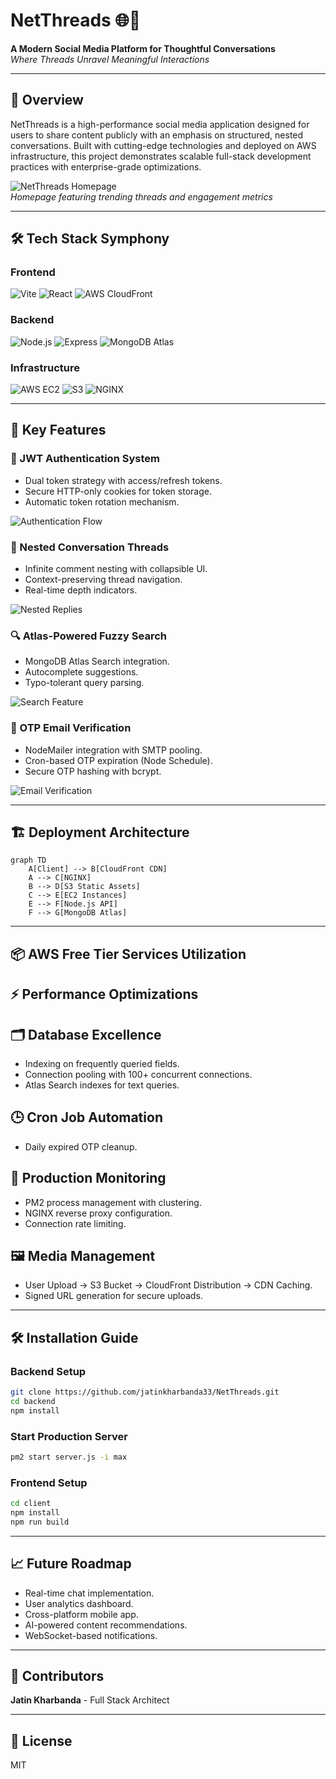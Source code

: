 # NetThreads 🌐🧵

**A Modern Social Media Platform for Thoughtful Conversations**  
*Where Threads Unravel Meaningful Interactions*

---

## 🚀 Overview
NetThreads is a high-performance social media application designed for users to share content publicly with an emphasis on structured, nested conversations. Built with cutting-edge technologies and deployed on AWS infrastructure, this project demonstrates scalable full-stack development practices with enterprise-grade optimizations.

![NetThreads Homepage](./screenshots/homepage.png)  
*Homepage featuring trending threads and engagement metrics*

---

## 🛠️ Tech Stack Symphony

### Frontend
![Vite](https://img.shields.io/badge/Vite-B73BFE?style=for-the-badge&logo=vite&logoColor=FFD62E)
![React](https://img.shields.io/badge/React-20232A?style=for-the-badge&logo=react&logoColor=61DAFB)
![AWS CloudFront](https://img.shields.io/badge/CloudFront-FF9900?style=for-the-badge&logo=amazonaws&logoColor=white)

### Backend
![Node.js](https://img.shields.io/badge/Node.js-339933?style=for-the-badge&logo=nodedotjs&logoColor=white)
![Express](https://img.shields.io/badge/Express-000000?style=for-the-badge&logo=express&logoColor=white)
![MongoDB Atlas](https://img.shields.io/badge/MongoDB-47A248?style=for-the-badge&logo=mongodb&logoColor=white)

### Infrastructure
![AWS EC2](https://img.shields.io/badge/EC2-FF9900?style=for-the-badge&logo=amazonec2&logoColor=white)
![S3](https://img.shields.io/badge/S3-569A31?style=for-the-badge&logo=amazons3&logoColor=white)
![NGINX](https://img.shields.io/badge/NGINX-009639?style=for-the-badge&logo=nginx&logoColor=white)

---

## 🔑 Key Features

### 🔐 JWT Authentication System
- Dual token strategy with access/refresh tokens.
- Secure HTTP-only cookies for token storage.
- Automatic token rotation mechanism.

![Authentication Flow](./screenshots/jwt_flow.png)

### 🧬 Nested Conversation Threads
- Infinite comment nesting with collapsible UI.
- Context-preserving thread navigation.
- Real-time depth indicators.

![Nested Replies](./screenshots/nested_replies.png)

### 🔍 Atlas-Powered Fuzzy Search
- MongoDB Atlas Search integration.
- Autocomplete suggestions.
- Typo-tolerant query parsing.

![Search Feature](./screenshots/search_feature.png)

### 📧 OTP Email Verification
- NodeMailer integration with SMTP pooling.
- Cron-based OTP expiration (Node Schedule).
- Secure OTP hashing with bcrypt.

![Email Verification](./screenshots/email_verification.png)

---

## 🏗️ Deployment Architecture

```mermaid
graph TD
    A[Client] --> B[CloudFront CDN]
    A --> C[NGINX]
    B --> D[S3 Static Assets]
    C --> E[EC2 Instances]
    E --> F[Node.js API]
    F --> G[MongoDB Atlas]
```

---

## 📦 AWS Free Tier Services Utilization

## ⚡ Performance Optimizations

## 🗂️ Database Excellence
- Indexing on frequently queried fields.
- Connection pooling with 100+ concurrent connections.
- Atlas Search indexes for text queries.

## 🕒 Cron Job Automation
- Daily expired OTP cleanup.

## 🚦 Production Monitoring
- PM2 process management with clustering.
- NGINX reverse proxy configuration.
- Connection rate limiting.

## 🖼️ Media Management
- User Upload → S3 Bucket → CloudFront Distribution → CDN Caching.
- Signed URL generation for secure uploads.

---

## 🛠️ Installation Guide

### Backend Setup
```sh
git clone https://github.com/jatinkharbanda33/NetThreads.git
cd backend
npm install
```

### Start Production Server
```sh
pm2 start server.js -i max
```

### Frontend Setup
```sh
cd client
npm install
npm run build
```

---

## 📈 Future Roadmap
- Real-time chat implementation.
- User analytics dashboard.
- Cross-platform mobile app.
- AI-powered content recommendations.
- WebSocket-based notifications.

---

## 🤝 Contributors
**Jatin Kharbanda** - Full Stack Architect

---

## 📜 License
MIT
